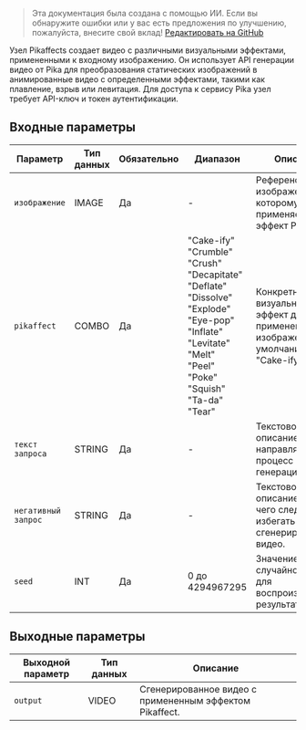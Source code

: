 > Эта документация была создана с помощью ИИ. Если вы обнаружите ошибки или у вас есть предложения по улучшению, пожалуйста, внесите свой вклад! [Редактировать на GitHub](https://github.com/Comfy-Org/embedded-docs/blob/main/comfyui_embedded_docs/docs/Pikaffects/ru.md)

Узел Pikaffects создает видео с различными визуальными эффектами, примененными к входному изображению. Он использует API генерации видео от Pika для преобразования статических изображений в анимированные видео с определенными эффектами, такими как плавление, взрыв или левитация. Для доступа к сервису Pika узел требует API-ключ и токен аутентификации.

## Входные параметры

| Параметр | Тип данных | Обязательно | Диапазон | Описание |
|-----------|-----------|----------|-------|-------------|
| `изображение` | IMAGE | Да | - | Референсное изображение, к которому применяется эффект Pikaffect. |
| `pikaffect` | COMBO | Да | "Cake-ify"<br>"Crumble"<br>"Crush"<br>"Decapitate"<br>"Deflate"<br>"Dissolve"<br>"Explode"<br>"Eye-pop"<br>"Inflate"<br>"Levitate"<br>"Melt"<br>"Peel"<br>"Poke"<br>"Squish"<br>"Ta-da"<br>"Tear" | Конкретный визуальный эффект для применения к изображению (по умолчанию: "Cake-ify"). |
| `текст запроса` | STRING | Да | - | Текстовое описание, направляющее процесс генерации видео. |
| `негативный запрос` | STRING | Да | - | Текстовое описание того, чего следует избегать в сгенерированном видео. |
| `seed` | INT | Да | 0 до 4294967295 | Значение случайного seed для воспроизводимых результатов. |

## Выходные параметры

| Выходной параметр | Тип данных | Описание |
|-------------|-----------|-------------|
| `output` | VIDEO | Сгенерированное видео с примененным эффектом Pikaffect. |
